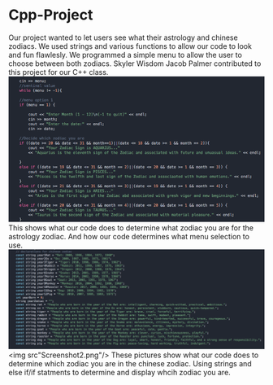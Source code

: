 # Cpp-Project
Our project wanted to let users see what their astrology and chinese zodiacs. We used strings and various functions to allow our
code to look and fun flawlesly. We programmed a simple menu to allow the user to choose between both zodiacs. Skyler Wisdom
Jacob Palmer contributed to this project for our C++ class.
<img src="Screenshot.png"/>
This shows what our code does to determine what zodiac you are for the astrology zodiac. And how our code determines what menu
selection to use.
<img src="Screenshot1.png"/>
<img src"Screenshot2.png"/>
These pictures show what our code does to determine which zodiac you are in the chinese zodiac. Using strings and else if/if statments to determine and display whcih zodiac you are.
